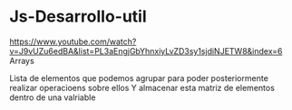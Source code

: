 # Js-Desarrollo-util
https://www.youtube.com/watch?v=J9vUZu6edBA&list=PL3aEngjGbYhnxiyLvZD3sy1sjdiNJETW8&index=6
Arrays

Lista de elementos que podemos agrupar para poder posteriormente realizar operacioens sobre ellos 
Y almacenar esta matriz de elementos dentro de una valriable 